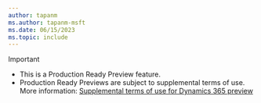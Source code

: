 ```yaml
---
author: tapanm
ms.author: tapanm-msft
ms.date: 06/15/2023
ms.topic: include
---
```


> [!IMPORTANT]
> - This is a Production Ready Preview feature.
> - Production Ready Previews are subject to supplemental terms of use. More information: [Supplemental terms of use for Dynamics 365 preview](/legaldocs/supp-dynamics365-preview/)
